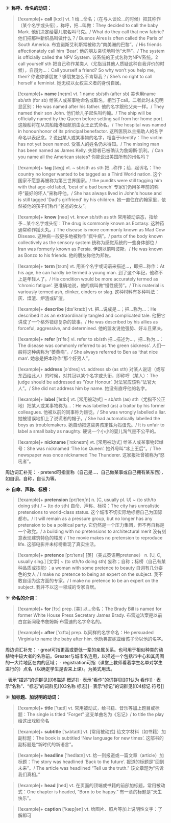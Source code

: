 ☀ <span class="category">**称呼、命名的动词：**</span>
>[!example]+ <span class="vocabulary">**call**</span> [kɔ:l] 
> <span class="definition">vt. 1 给…命名；（在与人谈论…的时候）把其称作（某个名字或头衔），称呼，把…叫做：</span>They decided to call the baby Mark. 他们决定给婴儿取名叫马克。/ What do they call that new fabric? 他们把那种新织品叫做什么？/ Buenos Aires is often called the Paris of South America. 布宜诺斯艾利斯常被称为“南美洲的巴黎”。/ His friends affectionately call him ‘Bear’. 他的朋友亲切地叫他“大熊”。/ The system is officially called the NPV System. 该系统的正式名称为NPV系统。<span class="definition">2 call yourself sth 把自己称作某类人（尤指当其他人质疑这种自我评价的时候），自诩为…：</span>Call yourself a friend? So why won’t you help me, then? 你说你够朋友？够朋友怎么不肯帮我？/ She’s no right to call herself a feminist. 她无权以女权主义者的身份自居。

>[!example]+ <span class="vocabulary">**name**</span> [neɪm] 
> <span class="definition">vt. 1 name sb/sth (after sb) 美也用name sb/sth (for sb) 给某人或某事物命名或取名，相当于call。二者此时未见明显区别：</span>He was named after his father. 他的名字跟他父亲一样。/ They named their son John. 他们给儿子起名叫约翰。/ The ship will be officially named by the Queen before setting sail from her home port. 这艘船将在从其船籍港起航前由女王正式命名。/ The hospital was named in honour/honor of its principal benefactor. 这所医院以主捐助人的名字命名以表纪念。<span class="definition">2 说出某人或某事物的名字，相当于identify：</span>The victim has not yet been named. 受害人的姓名仍未得知。/ The missing man has been named as James Kelly. 失踪者已被确认为詹姆斯·凯利。/ Can you name all the American states? 你能说出美国所有的州名吗？
           
>[!example]+ <span class="vocabulary">**tag**</span> [tæg]
> <span class="definition">vt. ~ sb/sth as sth 把…称作；给…起诨名：</span>The country no longer wanted to be tagged as a Third World nation. 这个国家不愿意再被称为第三世界国家。/ the pundits were still tagging him with that age-old label, 'best of a bad bunch' 专家们仍用多年前的称呼“最好的坏人”来称呼他。/ She has always lived in John's house and is still tagged 'Dad's girlfriend' by his children. 她一直住在约翰家里，依然被他的孩子们称作“爸爸的女友”。

>[!example]+ <span class="vocabulary">**know**</span> [nəʊ] 
> <span class="definition">vt. know sb/sth as sth 常用被动语态，指给予…某个名字或头衔：</span>The drug is commonly known as Ecstasy. 这种药通常称作摇头丸。/ The disease is more commonly known as Mad Cow Disease. 这种病一般更多地被称作“疯牛病”。/ parts of the body known collectively as the sensory system 统称为感觉系统的一些身体部位 / Iran was formerly known as Persia. 伊朗以前叫波斯。/ He was known as Bonzo to his friends. 他的朋友称他为邦佐。

>[!example]+ <span class="vocabulary">**term**</span> [tə:m] 
> <span class="definition">vt. 用某个名字或词语来描述…，即把…称作：</span>At his age, he can hardly be termed a young man. 到了这个年纪，他称不上是年轻人了。/ His condition would be more accurately termed as ‘chronic fatigue’. 更准确地说，他的病叫做“慢性疲劳”。/ This material is variously termed ash, clinker, cinders or slag. 这种材料有多种叫法：灰、煤渣、炉渣或矿渣。

>[!example]+ <span class="vocabulary">**describe**</span> [dɪs'kraɪb] 
> <span class="definition">vt. 把…说成是…；把…称为…：</span>He described it as an extraordinarily tangled and complicated tale. 他把它讲成了一个格外错综复杂的故事。/ He was described by his allies as forceful, aggressive, and determined. 他的盟友说他强势、好斗且果决。

>[!example]+ <span class="vocabulary">**refer**</span> [rɪ'fə:] 
> <span class="definition">vi. refer to sb/sth 把…描述为…，把…称为…：</span>The disease was commonly referred to as ‘the green sickness’. 人们一般将这种病称为“萎黄病”。/ She always referred to Ben as ‘that nice man’. 她总是把本称作“那个好男人”。

>[!example]+ <span class="vocabulary">**address**</span> [ə'dres] 
> <span class="definition">vt. address sb (as sth) 对某人说话（或写东西给此人）的时候，对其冠以某个名字或头衔，即称呼（某人）：</span>The judge should be addressed as ‘Your Honour’. 对法官应该称“法官大人”。/ She did not address him by name. 她没有直呼他的名字。

>[!example]+ <span class="vocabulary">**label**</span> [ˈleɪbl]
> <span class="definition">vt. [常用被动式] ~ sb/sth (as) sth（尤指不公正地）把某人或某事物称为…：</span>He was labelled (as) a traitor by his former colleagues. 他被以前的同事称为叛徒。/ She was wrongly labelled a liar. 她被错误地扣上了说谎者的帽子。/ She had automatically labelled the boys as troublemakers. 她自动把这些男孩定性为捣蛋鬼。/ It is unfair to label a small baby as naughty. 硬说一个小小的婴儿淘气是不公平的。

>[!example]+ <span class="vocabulary">**nickname**</span> [ˈnɪkneɪm]
> <span class="definition">vt. [常用被动式] 给某人或某事物起绰号：</span>She was nicknamed ‘The Ice Queen’. 她外号叫“冰上王后”。/ The newspaper was once nicknamed The Thunderer. 这家报社曾被称为“怒吼者”。

周边词汇补充：
· pretend可指宣称（自己是…、自己做某事或自己拥有某东西），如自诩，自称，自认为等。

☀ <span class="category">**自命、声称、标榜：**</span>
>[!example]+ <span class="vocabulary">**pretension**</span> [prɪˈtenʃn]
> <span class="definition">n. [C, usually pl. U] ~ (to sth/to doing sth) / ~ (to do sth) 自命、声称、标榜：</span>The city has unrealistic pretensions to world-class status. 这个城市不切实际地标榜自己为国际都市。/ It will remain as a pressure group, but no longer has any pretension to be a political party. 它仍然是一个压力集团，但不再自称是一个政党。/ a building with no pretensions to architectural merit 没有刻意表现建筑特色的楼房 / The movie makes no pretension to reproduce life. 这部电影并未标榜重现了真实生活。
           
>[!example]+ <span class="vocabulary">**pretence**</span> [prɪˈtens] [英]（美式英语用pretense）
> <span class="definition">n. [U, C, usually sing.] [文学] ~ (to sth/to doing sth) 妄称；自称；标榜（自己有某种品质或技能）：</span>a woman with some pretence to beauty 自诩有几分姿色的女人 / I make no pretence to being an expert on the subject. 我不敢自诩为这方面的专家。/ I make no pretence to be an expert on the subject. 我并不以这一领域的专家自居。

☀ <span class="category">**命名的介词：**</span>
>[!example]+ <span class="vocabulary">**for**</span> [fɔ:] 
> <span class="definition">prep. [美] 以…命名：</span>The Brady Bill is named for former White House Press Secretary James Brady. 布雷迪法案是以前白宫新闻秘书詹姆斯·布雷迪的名字命名的。

>[!example]+ <span class="vocabulary">**after**</span> ['ɑːftə] 
> <span class="definition">prep. 以同样的名字命名：</span>He persuaded Virginia to name the baby after him. 他劝弗吉妮亚给孩子命以他的名字。

周边词汇补充：
· great可指更高或更低一辈的亲属关系。也可用于相似种类的动植物中较大者的名称前。Greater与城市名连用，以描述一个包括市中心和其周围的一大片地区在内的区域；
· registration可指（课堂上教师看着学生名单对学生进行的）点名（以确定学生是否来上课）。为英式用法。

· 表示“描述”的词群见[[08描述 概述]]
· 表示“看作”的词群见[[01认为 看作]]
· 表示“名称”、“标志”的词群见[[03名称 标志]]
· 表示“标记”的词群见[[04标记 符号]]

☀ <span class="category">**加标题、加说明的动词：**</span>
>[!example]+ <span class="vocabulary">**title**</span> ['taɪtl] 
> <span class="definition">vt. 常用被动式，给书籍、音乐等加上题目或标题：</span>The single is titled “Forget” 这支单曲名为《忘记》/ to title the play 给这出戏剧命名
           
>[!example]+ <span class="vocabulary">**subtitle**</span> [ˈsʌbtaɪtl]
> <span class="definition">vt. [常用被动式] 给文字材料（如书籍）加副标题：</span>The book is subtitled ‘New language for new times’. 这部书的副标题是“新时代的新语言”。

>[!example]+ <span class="vocabulary">**headline**</span> ['hedlaɪn] 
> <span class="definition">vt. 给一则报道或一篇文章（article）加标题：</span>The story was headlined ‘Back to the future’. 报道的标题是“回到未来”。/ The article was headlined “Tell us the truth.” 该文章题为“告诉我们真相。”

>[!example]+ <span class="vocabulary">**head**</span> [hed] 
> <span class="definition">vt. 在页面的顶端或书籍的前部加标题，常用被动式：</span>One chapter is headed, “Born to be happy.” 有一章的标题是“天生快乐”。

>[!example]+ <span class="vocabulary">**caption**</span> ['kæpʃən] 
> <span class="definition">vt. 给图片、照片等加上说明性文字：</span>了解即可

